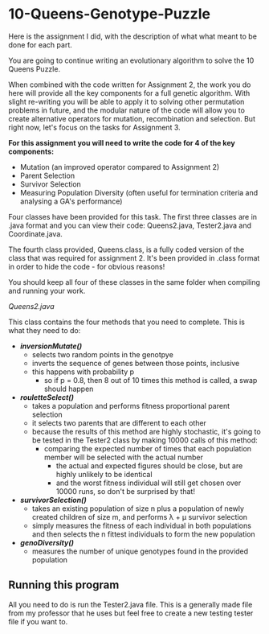 # 10-Queens-Genotype-Puzzle
Here is the assignment I did, with the description of what what meant to be done for each part.

You are going to continue writing an evolutionary algorithm to solve the 10 Queens Puzzle.

When combined with the code written for Assignment 2, the work you do here will provide all the key components for a full genetic algorithm.  With slight re-writing you will be able to apply it to solving other permutation problems in future, and the modular nature of the code will allow you to create alternative operators for mutation, recombination and selection.  But right now, let's focus on the tasks for Assignment 3.

**For this assignment you will need to write the code for 4 of the key components:**

- Mutation (an improved operator compared to Assignment 2)
- Parent Selection
- Survivor Selection
- Measuring Population Diversity (often useful for termination criteria and analysing a GA's performance)

Four classes have been provided for this task.  The first three classes are in .java format and you can view their code: Queens2.java, Tester2.java and Coordinate.java.

The fourth class provided, Queens.class, is a fully coded version of the class that was required for assignment 2.  It's been provided in .class format in order to hide the code - for obvious reasons!

You should keep all four of these classes in the same folder when compiling and running your work.

*Queens2.java*

This class contains the four methods that you need to complete.  This is what they need to do:

- ***inversionMutate()***
  - selects two random points in the genotpye
  - inverts the sequence of genes between those points, inclusive
  - this happens with probability p
    - so if p = 0.8, then 8 out of 10 times this method is called, a swap should happen
- ***rouletteSelect()***
  - takes a population and performs fitness proportional parent selection
  - it selects two parents that are different to each other
  - because the results of this method are highly stochastic, it's going to be tested in the Tester2 class by making 10000 calls of this method:
    - comparing the expected number of times that each population member will be selected with the actual number
      - the actual and expected figures should be close, but are highly unlikely to be identical
      - and the worst fitness individual will still get chosen over 10000 runs, so don't be surprised by that!
- ***survivorSelection()***
  - takes an existing population of size n plus a population of newly created children of size m, and performs λ + μ survivor selection
  - simply measures the fitness of each individual in both populations and then selects the n fittest individuals to form the new population
- ***genoDiversity()***
  - measures the number of unique genotypes found in the provided population


## Running this program
  All you need to do is run the Tester2.java file. This is a generally made file from my professor that he uses but feel free to create a new testing tester file if you want to.
